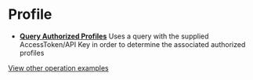 # Profile

- **[Query Authorized Profiles](/example-operations/profile/QueryAuthorizedProfiles.graphql)**
  Uses a query with the supplied AccessToken/API Key in order to determine the associated authorized profiles

[View other operation examples](/example-operations)